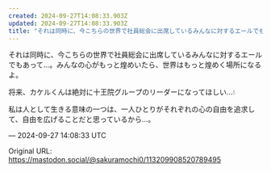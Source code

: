 ```yaml
---
created: 2024-09-27T14:08:33.903Z
updated: 2024-09-27T14:08:33.903Z
title: "それは同時に、今こちらの世界で社員総会に出席しているみんなに対するエールでもあって…。みんなの心がもっと煌めいたら、世界はもっと煌めく場所になるよ。将来、カケル[...]"
---
```


<p>それは同時に、今こちらの世界で社員総会に出席しているみんなに対するエールでもあって…。みんなの心がもっと煌めいたら、世界はもっと煌めく場所になるよ。</p><p>将来、カケルくんは絶対に十王院グループのリーダーになってほしい…💧</p><p>私は人として生きる意味の一つは、一人ひとりがそれぞれの心の自由を追求して、自由を広げることだと思っているから…。</p>

&mdash; 2024-09-27 14:08:33 UTC

Original URL: https://mastodon.social/@sakuramochi0/113209908520789495

